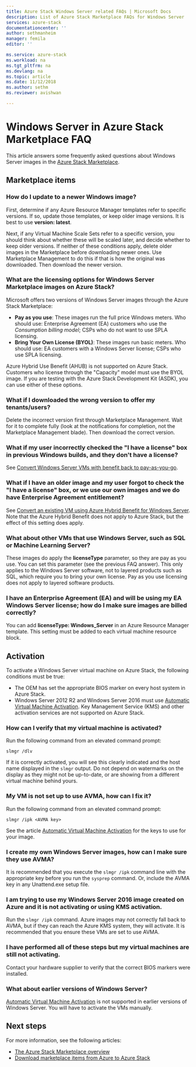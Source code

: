 ```yaml
---
title: Azure Stack Windows Server related FAQs | Microsoft Docs
description: List of Azure Stack Marketplace FAQs for Windows Server
services: azure-stack
documentationcenter: ''
author: sethmanheim
manager: femila
editor: ''

ms.service: azure-stack
ms.workload: na
ms.tgt_pltfrm: na
ms.devlang: na
ms.topic: article
ms.date: 11/12/2018
ms.author: sethm
ms.reviewer: avishwan

---
```


# Windows Server in Azure Stack Marketplace FAQ

This article answers some frequently asked questions about Windows Server images in the [Azure Stack Marketplace](azure-stack-marketplace.md).

## Marketplace items

### How do I update to a newer Windows image?

First, determine if any Azure Resource Manager templates refer to specific versions. If so, update those templates, or keep older image versions. It is best to use **version: latest**.

Next, if any Virtual Machine Scale Sets refer to a specific version, you should think about whether these will be scaled later, and decide whether to keep older versions. If neither of these conditions apply, delete older images in the Marketplace before downloading newer ones. Use Marketplace Management to do this if that is how the original was downloaded. Then download the newer version.

### What are the licensing options for Windows Server Marketplace images on Azure Stack?

Microsoft offers two versions of Windows Server images through the Azure Stack Marketplace:

- **Pay as you use**: These images run the full price Windows meters. 
   Who should use: Enterprise Agreement (EA) customers who use the *Consumption billing model*; CSPs who do not want to use SPLA licensing.
- **Bring Your Own License (BYOL)**: These images run basic meters.
   Who should use: EA customers with a Windows Server license; CSPs who use SPLA licensing.

Azure Hybrid Use Benefit (AHUB) is not supported on Azure Stack. Customers who license through the "Capacity" model must use the BYOL image. If you are testing with the Azure Stack Development Kit (ASDK), you can use either of these options.

### What if I downloaded the wrong version to offer my tenants/users?

Delete the incorrect version first through Marketplace Management. Wait for it to complete fully (look at the notifications for completion, not the Marketplace Management blade). Then download the correct version.

### What if my user incorrectly checked the "I have a license" box in previous Windows builds, and they don't have a license?

See [Convert Windows Server VMs with benefit back to pay-as-you-go](../virtual-machines/windows/hybrid-use-benefit-licensing.md#powershell-1).

### What if I have an older image and my user forgot to check the "I have a license" box, or we use our own images and we do have Enterprise Agreement entitlement?

See [Convert an existing VM using Azure Hybrid Benefit for Windows Server](../virtual-machines/windows/hybrid-use-benefit-licensing.md#convert-an-existing-vm-using-azure-hybrid-benefit-for-windows-server). Note that the Azure Hybrid Benefit does not apply to Azure Stack, but the effect of this setting does apply.

### What about other VMs that use Windows Server, such as SQL or Machine Learning Server?

These images do apply the **licenseType** parameter, so they are pay as you use. You can set this parameter (see the previous FAQ answer). This only applies to the Windows Server software, not to layered products such as SQL, which require you to bring your own license. Pay as you use licensing does not apply to layered software products.

### I have an Enterprise Agreement (EA) and will be using my EA Windows Server license; how do I make sure images are billed correctly?

You can add **licenseType: Windows_Server** in an Azure Resource Manager template. This setting must be added to each virtual machine resource block.

## Activation

To activate a Windows Server virtual machine on Azure Stack, the following conditions must be true:

- The OEM has set the appropriate BIOS marker on every host system in Azure Stack.
- Windows Server 2012 R2 and Windows Server 2016 must use [Automatic Virtual Machine Activation](https://docs.microsoft.com/previous-versions/windows/it-pro/windows-server-2012-R2-and-2012/dn303421(v=ws.11)). Key Management Service (KMS) and other activation services are not supported on Azure Stack.

### How can I verify that my virtual machine is activated?

Run the following command from an elevated command prompt: 

```shell
slmgr /dlv
``` 

If it is correctly activated, you will see this clearly indicated and the host name displayed in the `slmgr` output. Do not depend on watermarks on the display as they might not be up-to-date, or are showing from a different virtual machine behind yours.

### My VM is not set up to use AVMA, how can I fix it?

Run the following command from an elevated command prompt: 

```shell
slmgr /ipk <AVMA key> 
```

See the article [Automatic Virtual Machine Activation](https://docs.microsoft.com/previous-versions/windows/it-pro/windows-server-2012-R2-and-2012/dn303421(v=ws.11)) for the keys to use for your image.

### I create my own Windows Server images, how can I make sure they use AVMA?

It is recommended that you execute the `slmgr /ipk` command line with the appropriate key before you run the `sysprep` command. Or, include the AVMA key in any Unattend.exe setup file.

### I am trying to use my Windows Server 2016 image created on Azure and it is not activating or using KMS activation.

Run the `slmgr /ipk` command. Azure images may not correctly fall back to AVMA, but if they can reach the Azure KMS system, they will activate. It is recommended that you ensure these VMs are set to use AVMA.

### I have performed all of these steps but my virtual machines are still not activating.

Contact your hardware supplier to verify that the correct BIOS markers were installed.

### What about earlier versions of Windows Server?

[Automatic Virtual Machine Activation](https://docs.microsoft.com/previous-versions/windows/it-pro/windows-server-2012-R2-and-2012/dn303421(v=ws.11)) is not supported in earlier versions of Windows Server. You will have to activate the VMs manually.

## Next steps

For more information, see the following articles:

- [The Azure Stack Marketplace overview](azure-stack-marketplace.md)
- [Download marketplace items from Azure to Azure Stack](azure-stack-download-azure-marketplace-item.md)
